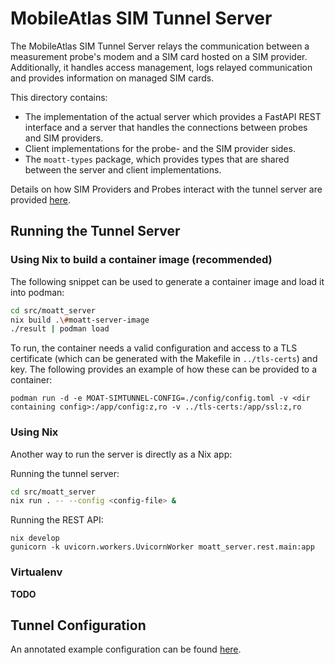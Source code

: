 # MobileAtlas SIM Tunnel Server

The MobileAtlas SIM Tunnel Server relays the communication between a measurement probe's modem and a
SIM card hosted on a SIM provider. Additionally, it handles access management, logs relayed
communication and provides information on managed SIM cards.

This directory contains:

* The implementation of the actual server which provides a FastAPI REST interface and a
  server that handles the connections between probes and SIM providers.
* Client implementations for the probe- and the SIM provider sides.
* The `moatt-types` package, which provides types that are shared between the server and
  client implementations.

Details on how SIM Providers and Probes interact with the tunnel server are provided
[here](./Protocol.md).

## Running the Tunnel Server

### Using Nix to build a container image (recommended)

The following snippet can be used to generate a container image and load it into podman:

```bash
cd src/moatt_server
nix build .\#moatt-server-image
./result | podman load
```

To run, the container needs a valid configuration and access to a TLS
certificate (which can be generated with the Makefile in `../tls-certs`) and key. The
following provides an example of how these can be provided to a container:

```
podman run -d -e MOAT-SIMTUNNEL-CONFIG=./config/config.toml -v <dir containing config>:/app/config:z,ro -v ../tls-certs:/app/ssl:z,ro
```

### Using Nix

Another way to run the server is directly as a Nix app:

Running the tunnel server:

```bash
cd src/moatt_server
nix run . -- --config <config-file> &
```

Running the REST API:

```
nix develop
gunicorn -k uvicorn.workers.UvicornWorker moatt_server.rest.main:app
```

### Virtualenv

**TODO**

## Tunnel Configuration

An annotated example configuration can be found [here](./example-config.toml).
